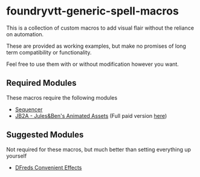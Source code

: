 # foundryvtt-generic-spell-macros

This is a collection of custom macros to add visual flair without the reliance on automation.

These are provided as working examples, but make no promises of long term compatibility or functionality.

Feel free to use them with or without modification however you want.

## Required Modules
These macros require the following modules

* [Sequencer](https://foundryvtt.com/packages/sequencer)
* [JB2A - Jules&Ben's Animated Assets](https://foundryvtt.com/packages/JB2A_DnD5e) (Full paid version [here](https://www.patreon.com/JB2A))

## Suggested Modules
Not required for these macros, but much better than setting everything up yourself

* [DFreds Convenient Effects](https://foundryvtt.com/packages/dfreds-convenient-effects)
